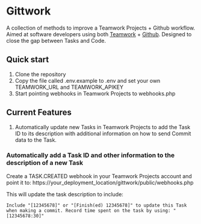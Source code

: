 # Gittwork

A collection of methods to improve a Teamwork Projects + Github workflow. Aimed at software developers using both [Teamwork](https://www.teamwork.com) + [Github](https://github.com/). Designed to close the gap between Tasks and Code. 

## Quick start

1. Clone the repository
2. Copy the file called .env.example to .env and set your own TEAMWORK_URL and TEAMWORK_APIKEY
3. Start pointing webhooks in Teamwork Projects to webhooks.php

## Current Features

1. Automatically update new Tasks in Teamwork Projects to add the Task ID to its description with additional information on how to send Commit data to the Task.

### Automatically add a Task ID and other information to the description of a new Task

Create a TASK.CREATED webhook in your Teamwork Projects account and point it to: https://your_deployment_location/gittwork/public/webhooks.php

This will update the task description to include:

```Include "[12345678]" or "[Finish(ed) 12345678]" to update this Task when making a commit. Record time spent on the task by using: "[12345678:30]"```
